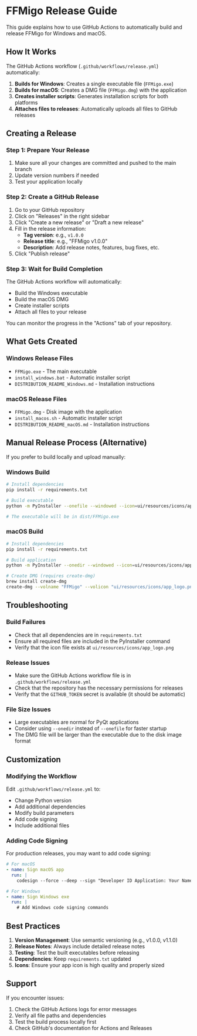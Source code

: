 # FFMigo Release Guide

This guide explains how to use GitHub Actions to automatically build and release FFMigo for Windows and macOS.

## How It Works

The GitHub Actions workflow (`.github/workflows/release.yml`) automatically:

1. **Builds for Windows**: Creates a single executable file (`FFMigo.exe`)
2. **Builds for macOS**: Creates a DMG file (`FFMigo.dmg`) with the application
3. **Creates installer scripts**: Generates installation scripts for both platforms
4. **Attaches files to releases**: Automatically uploads all files to GitHub releases

## Creating a Release

### Step 1: Prepare Your Release

1. Make sure all your changes are committed and pushed to the main branch
2. Update version numbers if needed
3. Test your application locally

### Step 2: Create a GitHub Release

1. Go to your GitHub repository
2. Click on "Releases" in the right sidebar
3. Click "Create a new release" or "Draft a new release"
4. Fill in the release information:
   - **Tag version**: e.g., `v1.0.0`
   - **Release title**: e.g., "FFMigo v1.0.0"
   - **Description**: Add release notes, features, bug fixes, etc.
5. Click "Publish release"

### Step 3: Wait for Build Completion

The GitHub Actions workflow will automatically:
- Build the Windows executable
- Build the macOS DMG
- Create installer scripts
- Attach all files to your release

You can monitor the progress in the "Actions" tab of your repository.

## What Gets Created

### Windows Release Files
- `FFMigo.exe` - The main executable
- `install_windows.bat` - Automatic installer script
- `DISTRIBUTION_README_Windows.md` - Installation instructions

### macOS Release Files
- `FFMigo.dmg` - Disk image with the application
- `install_macos.sh` - Automatic installer script
- `DISTRIBUTION_README_macOS.md` - Installation instructions

## Manual Release Process (Alternative)

If you prefer to build locally and upload manually:

### Windows Build
```bash
# Install dependencies
pip install -r requirements.txt

# Build executable
python -m PyInstaller --onefile --windowed --icon=ui/resources/icons/app_logo.png --name=FFMigo --add-data=style.qss;. --add-data=ui/resources/icons;ui/resources/icons --add-data=backend;backend --add-data=ui;ui main.py

# The executable will be in dist/FFMigo.exe
```

### macOS Build
```bash
# Install dependencies
pip install -r requirements.txt

# Build application
python -m PyInstaller --onedir --windowed --icon=ui/resources/icons/app_logo.png --name=FFMigo --add-data=style.qss:. --add-data=ui/resources/icons:ui/resources/icons --add-data=backend:backend --add-data=ui:ui main.py

# Create DMG (requires create-dmg)
brew install create-dmg
create-dmg --volname "FFMigo" --volicon "ui/resources/icons/app_logo.png" --window-pos 200 120 --window-size 600 400 --icon-size 100 --icon "FFMigo.app" 175 120 --hide-extension "FFMigo.app" --app-drop-link 425 120 "FFMigo.dmg" "dist/"
```

## Troubleshooting

### Build Failures
- Check that all dependencies are in `requirements.txt`
- Ensure all required files are included in the PyInstaller command
- Verify that the icon file exists at `ui/resources/icons/app_logo.png`

### Release Issues
- Make sure the GitHub Actions workflow file is in `.github/workflows/release.yml`
- Check that the repository has the necessary permissions for releases
- Verify that the `GITHUB_TOKEN` secret is available (it should be automatic)

### File Size Issues
- Large executables are normal for PyQt applications
- Consider using `--onedir` instead of `--onefile` for faster startup
- The DMG file will be larger than the executable due to the disk image format

## Customization

### Modifying the Workflow
Edit `.github/workflows/release.yml` to:
- Change Python version
- Add additional dependencies
- Modify build parameters
- Add code signing
- Include additional files

### Adding Code Signing
For production releases, you may want to add code signing:

```yaml
# For macOS
- name: Sign macOS app
  run: |
    codesign --force --deep --sign "Developer ID Application: Your Name" dist/FFMigo/FFMigo

# For Windows
- name: Sign Windows exe
  run: |
    # Add Windows code signing commands
```

## Best Practices

1. **Version Management**: Use semantic versioning (e.g., v1.0.0, v1.1.0)
2. **Release Notes**: Always include detailed release notes
3. **Testing**: Test the built executables before releasing
4. **Dependencies**: Keep `requirements.txt` updated
5. **Icons**: Ensure your app icon is high quality and properly sized

## Support

If you encounter issues:
1. Check the GitHub Actions logs for error messages
2. Verify all file paths and dependencies
3. Test the build process locally first
4. Check GitHub's documentation for Actions and Releases 